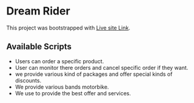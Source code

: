 # Dream Rider
This project was bootstrapped with [Live site Link](https://dream-rider-52678.web.app/home).
## Available Scripts
- Users can order a specific product.
- User can monitor there orders and cancel specific order if they want.
- we provide various kind of packages and offer special kinds of discounts.
- We provide various bands motorbike.
- We use to provide the best offer and services.